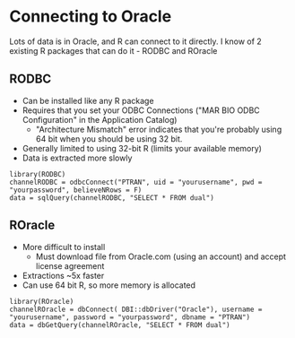 # Connecting to Oracle
Lots of data is in Oracle, and R can connect to it directly.  I know of 2 existing R packages that can do it - RODBC and ROracle

## RODBC

* Can be installed like any R package
* Requires that you set your ODBC Connections ("MAR BIO ODBC Configuration" in the Application Catalog)
    + "Architecture Mismatch" error indicates that you're probably using 64 bit when you should be using 32 bit.
* Generally limited to using 32-bit R (limits your available memory)
* Data is extracted more slowly
```{r}
library(RODBC)
channelRODBC = odbcConnect("PTRAN", uid = "yourusername", pwd = "yourpassword", believeNRows = F)
data = sqlQuery(channelRODBC, "SELECT * FROM dual")
```

## ROracle

* More difficult to install
    + Must download file from Oracle.com (using an account) and accept license agreement
* Extractions ~5x faster
* Can use 64 bit R, so more memory is allocated

```{r}
library(ROracle) 
channelROracle = dbConnect( DBI::dbDriver("Oracle"), username = "yourusername", password = "yourpassword", dbname = "PTRAN")
data = dbGetQuery(channelROracle, "SELECT * FROM dual")
```
